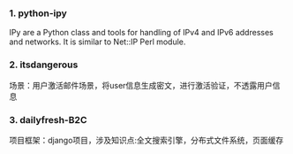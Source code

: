 
### 1. python-ipy 
IPy are a Python class and tools for handling of IPv4 and IPv6 addresses and networks. It is similar to Net::IP Perl module.
### 2. itsdangerous
场景：用户激活邮件场景，将user信息生成密文，进行激活验证，不透露用户信息
### 3. dailyfresh-B2C
项目框架：django项目，涉及知识点:全文搜索引擎，分布式文件系统，页面缓存

